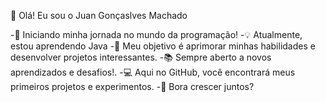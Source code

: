 👋 Olá! Eu sou o Juan Gonçaslves Machado 

-📌 Iniciando minha jornada no mundo da programação!
-💡 Atualmente, estou aprendendo Java
-🎯 Meu objetivo é aprimorar minhas habilidades e desenvolver projetos interessantes.
-📚 Sempre aberto a novos aprendizados e desafios!.
-💻 Aqui no GitHub, você encontrará meus primeiros projetos e experimentos.
-🚀 Bora crescer juntos?

